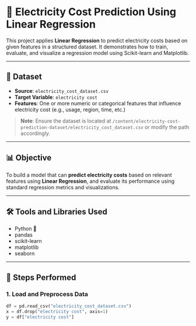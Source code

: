 # 🔌 Electricity Cost Prediction Using Linear Regression

This project applies **Linear Regression** to predict electricity costs based on given features in a structured dataset. It demonstrates how to train, evaluate, and visualize a regression model using Scikit-learn and Matplotlib.

---

## 📁 Dataset

- **Source**: `electricity_cost_dataset.csv`
- **Target Variable**: `electricity cost`
- **Features**: One or more numeric or categorical features that influence electricity cost (e.g., usage, region, time, etc.)

> **Note**: Ensure the dataset is located at `/content/electricity-cost-prediction-dataset/electricity_cost_dataset.csv` or modify the path accordingly.

---

## 📊 Objective

To build a model that can **predict electricity costs** based on relevant features using **Linear Regression**, and evaluate its performance using standard regression metrics and visualizations.

---

## 🛠️ Tools and Libraries Used

- Python 🐍
- pandas
- scikit-learn
- matplotlib
- seaborn

---

## 🚀 Steps Performed

### 1. Load and Preprocess Data
```python
df = pd.read_csv("electricity_cost_dataset.csv")
x = df.drop("electricity cost", axis=1)
y = df["electricity cost"]
